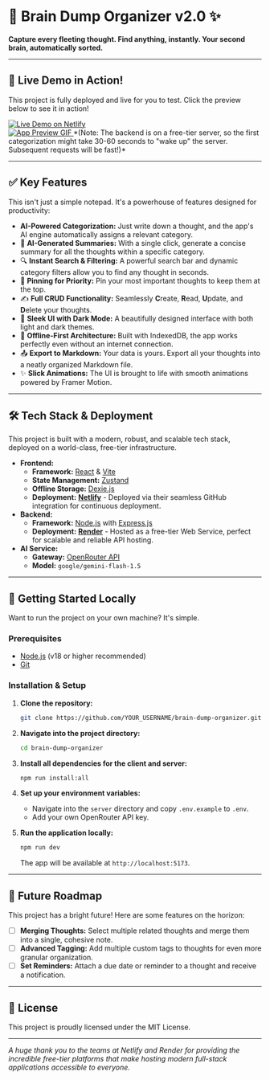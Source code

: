 # 🧠 Brain Dump Organizer v2.0 ✨

**Capture every fleeting thought. Find anything, instantly. Your second brain, automatically sorted.**

---

## 🚀 Live Demo in Action!

This project is fully deployed and live for you to test. Click the preview below to see it in action!

<a href="https://brain-dump-v2.netlify.app/" target="_blank">
  <img src="https://img.shields.io/badge/LIVE%20DEMO-Click%20to%20Launch!-brightgreen?style=for-the-badge&logo=netlify" alt="Live Demo on Netlify">
</a>
<br>
<a href="https://brain-dump-v2.netlify.app/" target="_blank">
  <img src="https://user-images.githubusercontent.com/10996454/203243129-4e781474-2795-4a25-a13f-561494a85810.gif" alt="App Preview GIF">
</a>
*(Note: The backend is on a free-tier server, so the first categorization might take 30-60 seconds to "wake up" the server. Subsequent requests will be fast!)*

---

## ✅ Key Features

This isn't just a simple notepad. It's a powerhouse of features designed for productivity:

*   **AI-Powered Categorization:** Just write down a thought, and the app's AI engine automatically assigns a relevant category.
*   🧠 **AI-Generated Summaries:** With a single click, generate a concise summary for all the thoughts within a specific category.
*   🔍 **Instant Search & Filtering:** A powerful search bar and dynamic category filters allow you to find any thought in seconds.
*   📌 **Pinning for Priority:** Pin your most important thoughts to keep them at the top.
*   ✍️ **Full CRUD Functionality:** Seamlessly **C**reate, **R**ead, **U**pdate, and **D**elete your thoughts.
*   🎨 **Sleek UI with Dark Mode:** A beautifully designed interface with both light and dark themes.
*   💾 **Offline-First Architecture:** Built with IndexedDB, the app works perfectly even without an internet connection.
*   📤 **Export to Markdown:** Your data is yours. Export all your thoughts into a neatly organized Markdown file.
*   ✨ **Slick Animations:** The UI is brought to life with smooth animations powered by Framer Motion.

---

## 🛠️ Tech Stack & Deployment

This project is built with a modern, robust, and scalable tech stack, deployed on a world-class, free-tier infrastructure.

*   **Frontend:**
    *   **Framework:** [React](https://reactjs.org/) & [Vite](https://vitejs.dev/)
    *   **State Management:** [Zustand](https://github.com/pmndrs/zustand)
    *   **Offline Storage:** [Dexie.js](https://dexie.org/)
    *   **Deployment:** **[Netlify](https://www.netlify.com/)** - Deployed via their seamless GitHub integration for continuous deployment.
*   **Backend:**
    *   **Framework:** [Node.js](https://nodejs.org/) with [Express.js](https://expressjs.com/)
    *   **Deployment:** **[Render](https://render.com/)** - Hosted as a free-tier Web Service, perfect for scalable and reliable API hosting.
*   **AI Service:**
    *   **Gateway:** [OpenRouter API](https://openrouter.ai/)
    *   **Model:** `google/gemini-flash-1.5`

---

## 🏁 Getting Started Locally

Want to run the project on your own machine? It's simple.

### **Prerequisites**

*   [Node.js](https://nodejs.org/en/) (v18 or higher recommended)
*   [Git](https://git-scm.com/)

### **Installation & Setup**

1.  **Clone the repository:**
    ```bash
    git clone https://github.com/YOUR_USERNAME/brain-dump-organizer.git
    ```

2.  **Navigate into the project directory:**
    ```bash
    cd brain-dump-organizer
    ```

3.  **Install all dependencies for the client and server:**
    ```bash
    npm run install:all
    ```

4.  **Set up your environment variables:**
    *   Navigate into the `server` directory and copy `.env.example` to `.env`.
    *   Add your own OpenRouter API key.

5.  **Run the application locally:**
    ```bash
    npm run dev
    ```
    The app will be available at `http://localhost:5173`.

---

## 🔮 Future Roadmap

This project has a bright future! Here are some features on the horizon:

*   [ ] **Merging Thoughts:** Select multiple related thoughts and merge them into a single, cohesive note.
*   [ ] **Advanced Tagging:** Add multiple custom tags to thoughts for even more granular organization.
*   [ ] **Set Reminders:** Attach a due date or reminder to a thought and receive a notification.

---

## 📄 License

This project is proudly licensed under the MIT License.

---

*A huge thank you to the teams at Netlify and Render for providing the incredible free-tier platforms that make hosting modern full-stack applications accessible to everyone.*